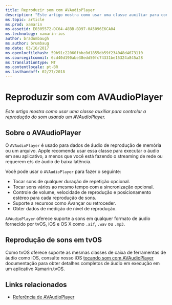 ```yaml
---
title: Reproduzir som com AVAudioPlayer
description: "Este artigo mostra como usar uma classe auxiliar para controlar a reprodução do som usando um AVAudioPlayer."
ms.topic: article
ms.prod: xamarin
ms.assetid: E0305572-DC64-48BB-BD97-0A5096E6CA04
ms.technology: xamarin-ios
author: bradumbaugh
ms.author: brumbaug
ms.date: 03/16/2017
ms.openlocfilehash: 59b91c22060fbbc0d1855db59f234048d4673110
ms.sourcegitcommit: 6cd40d190abe38edd50fc74331be15324a845a28
ms.translationtype: MT
ms.contentlocale: pt-BR
ms.lasthandoff: 02/27/2018
---
```

# <a name="playing-sound-with-avaudioplayer"></a>Reproduzir som com AVAudioPlayer

_Este artigo mostra como usar uma classe auxiliar para controlar a reprodução do som usando um AVAudioPlayer._

## <a name="about-the-avaudioplayer"></a>Sobre o AVAudioPlayer

O `AVAudioPlayer` é usado para dados de áudio de reprodução de memória ou um arquivo. Apple recomenda usar essa classe para executar o áudio em seu aplicativo, a menos que você está fazendo o streaming de rede ou requerem e/s de áudio de baixa latência.

Você pode usar o `AVAudioPlayer` para fazer o seguinte:

- Tocar sons de qualquer duração de repetição opcional.
- Tocar sons vários ao mesmo tempo com a sincronização opcional.
- Controle de volume, velocidade de reprodução e posicionamento estéreo para cada reprodução de sons.
- Suporte a recursos como Avançar ou retroceder.
- Obter dados de medição de nível de reprodução.

`AVAudioPlayer` oferece suporte a sons em qualquer formato de áudio fornecido por tvOS, iOS e OS X como `.aif`, `.wav` ou `.mp3`.

## <a name="playing-sounds-in-tvos"></a>Reprodução de sons em tvOS

Como tvOS oferece suporte as mesmas classes de caixa de ferramentas de áudio como iOS, consulte nosso iOS [tocando som com AVAudioPlayer](http://developer.xamarin.com/recipes/ios/media/sound/avaudioplayer/) documentação para obter detalhes completos de áudio em execução em um aplicativo Xamarin.tvOS.



## <a name="related-links"></a>Links relacionados

- [Referência de AVAudioPlayer](https://developer.apple.com/library/ios/documentation/AVFoundation/Reference/AVAudioPlayerClassReference/)
